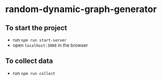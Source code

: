 # random-dynamic-graph-generator

## To start the project

- run `npm run start-server`
- open `localhost:3000` in the browser

## To collect data

- run `npm run collect`
